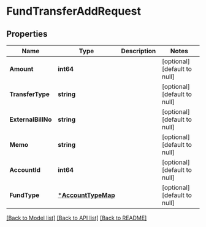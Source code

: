 # FundTransferAddRequest

## Properties
Name | Type | Description | Notes
------------ | ------------- | ------------- | -------------
**Amount** | **int64** |  | [optional] [default to null]
**TransferType** | **string** |  | [optional] [default to null]
**ExternalBillNo** | **string** |  | [optional] [default to null]
**Memo** | **string** |  | [optional] [default to null]
**AccountId** | **int64** |  | [optional] [default to null]
**FundType** | [***AccountTypeMap**](AccountTypeMap.md) |  | [optional] [default to null]

[[Back to Model list]](../README.md#documentation-for-models) [[Back to API list]](../README.md#documentation-for-api-endpoints) [[Back to README]](../README.md)


